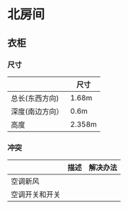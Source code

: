 # 北房间
## 衣柜
### 尺寸

| | 尺寸|
|---|---|
|总长(东西方向)| 1.68m|
|深度(南边方向）|0.6m|
|高度|2.358m|

### 冲突
| |描述|解决办法|
|---|---|---|
|空调新风| | |
|空调开关和开关| | |




